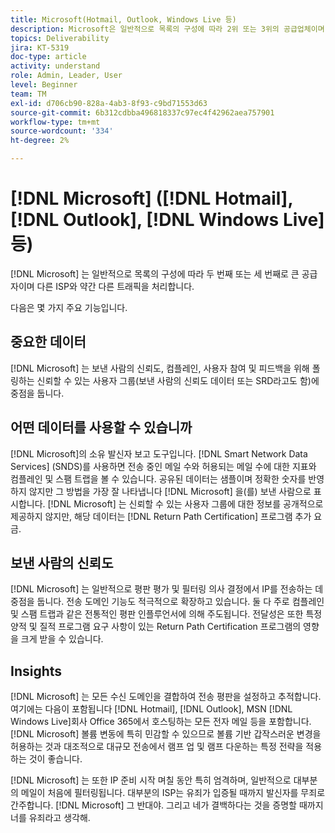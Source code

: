 ```yaml
---
title: Microsoft(Hotmail, Outlook, Windows Live 등)
description: Microsoft은 일반적으로 목록의 구성에 따라 2위 또는 3위의 공급업체이며 다른 ISP와 약간 다른 트래픽을 처리합니다.
topics: Deliverability
jira: KT-5319
doc-type: article
activity: understand
role: Admin, Leader, User
level: Beginner
team: TM
exl-id: d706cb90-828a-4ab3-8f93-c9bd71553d63
source-git-commit: 6b312cdbba496818337c97ec4f42962aea757901
workflow-type: tm+mt
source-wordcount: '334'
ht-degree: 2%

---
```


# [!DNL Microsoft] ([!DNL Hotmail], [!DNL Outlook], [!DNL Windows Live]등)

[!DNL Microsoft] 는 일반적으로 목록의 구성에 따라 두 번째 또는 세 번째로 큰 공급자이며 다른 ISP와 약간 다른 트래픽을 처리합니다.

다음은 몇 가지 주요 기능입니다.

## 중요한 데이터

[!DNL Microsoft] 는 보낸 사람의 신뢰도, 컴플레인, 사용자 참여 및 피드백을 위해 폴링하는 신뢰할 수 있는 사용자 그룹(보낸 사람의 신뢰도 데이터 또는 SRD라고도 함)에 중점을 둡니다.

## 어떤 데이터를 사용할 수 있습니까

[!DNL Microsoft]의 소유 발신자 보고 도구입니다. [!DNL Smart Network Data Services] (SNDS)를 사용하면 전송 중인 메일 수와 허용되는 메일 수에 대한 지표와 컴플레인 및 스팸 트랩을 볼 수 있습니다. 공유된 데이터는 샘플이며 정확한 숫자를 반영하지 않지만 그 방법을 가장 잘 나타냅니다 [!DNL Microsoft] 을(를) 보낸 사람으로 표시합니다. [!DNL Microsoft] 는 신뢰할 수 있는 사용자 그룹에 대한 정보를 공개적으로 제공하지 않지만, 해당 데이터는 [!DNL Return Path Certification] 프로그램 추가 요금.

## 보낸 사람의 신뢰도

[!DNL Microsoft] 는 일반적으로 평판 평가 및 필터링 의사 결정에서 IP를 전송하는 데 중점을 둡니다. 전송 도메인 기능도 적극적으로 확장하고 있습니다. 둘 다 주로 컴플레인 및 스팸 트랩과 같은 전통적인 평판 인플루언서에 의해 주도됩니다. 전달성은 또한 특정 양적 및 질적 프로그램 요구 사항이 있는 Return Path Certification 프로그램의 영향을 크게 받을 수 있습니다.

## Insights

[!DNL Microsoft] 는 모든 수신 도메인을 결합하여 전송 평판을 설정하고 추적합니다. 여기에는 다음이 포함됩니다 [!DNL Hotmail], [!DNL Outlook], MSN [!DNL Windows Live]회사 Office 365에서 호스팅하는 모든 전자 메일 등을 포함합니다. [!DNL Microsoft] 볼륨 변동에 특히 민감할 수 있으므로 볼륨 기반 갑작스러운 변경을 허용하는 것과 대조적으로 대규모 전송에서 램프 업 및 램프 다운하는 특정 전략을 적용하는 것이 좋습니다.

[!DNL Microsoft] 는 또한 IP 준비 시작 며칠 동안 특히 엄격하며, 일반적으로 대부분의 메일이 처음에 필터링됩니다. 대부분의 ISP는 유죄가 입증될 때까지 발신자를 무죄로 간주합니다. [!DNL Microsoft] 그 반대야. 그리고 네가 결백하다는 것을 증명할 때까지 너를 유죄라고 생각해.
